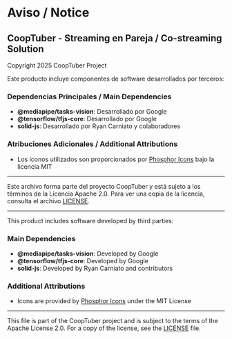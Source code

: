 # Aviso / Notice

## CoopTuber - Streaming en Pareja / Co-streaming Solution

Copyright 2025 CoopTuber Project

Este producto incluye componentes de software desarrollados por terceros:

### Dependencias Principales / Main Dependencies

- **@mediapipe/tasks-vision**: Desarrollado por Google
- **@tensorflow/tfjs-core**: Desarrollado por Google
- **solid-js**: Desarrollado por Ryan Carniato y colaboradores

### Atribuciones Adicionales / Additional Attributions

- Los íconos utilizados son proporcionados por [Phosphor Icons](https://phosphoricons.com/) bajo la licencia MIT

---

Este archivo forma parte del proyecto CoopTuber y está sujeto a los términos de la Licencia Apache 2.0. Para ver una copia de la licencia, consulta el archivo [LICENSE](LICENSE).

---

This product includes software developed by third parties:

### Main Dependencies

- **@mediapipe/tasks-vision**: Developed by Google
- **@tensorflow/tfjs-core**: Developed by Google
- **solid-js**: Developed by Ryan Carniato and contributors

### Additional Attributions

- Icons are provided by [Phosphor Icons](https://phosphoricons.com/) under the MIT License

---

This file is part of the CoopTuber project and is subject to the terms of the Apache License 2.0. For a copy of the license, see the [LICENSE](LICENSE) file.

